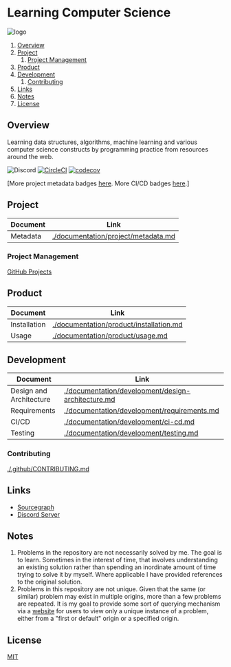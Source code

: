 # Learning Computer Science

![logo](https://github.com/manastalukdar/learning-computer-science/blob/master/resources/images/logo/Logo%20LCS%20color/logo%20LCS%20color%20low%20res.png?raw=true)

1. [Overview](#overview)
2. [Project](#project)
   1. [Project Management](#project-management)
3. [Product](#product)
4. [Development](#development)
   1. [Contributing](#contributing)
5. [Links](#links)
6. [Notes](#notes)
7. [License](#license)

## Overview

Learning data structures, algorithms, machine learning and various computer science constructs by programming practice from resources around the web.

![Discord](https://img.shields.io/discord/611637065913729036) [![CircleCI](https://circleci.com/gh/manastalukdar/learning-computer-science/tree/master.svg?style=svg)](https://circleci.com/gh/manastalukdar/learning-computer-science/tree/master) [![codecov](https://codecov.io/gh/manastalukdar/learning-computer-science/branch/master/graph/badge.svg)](https://codecov.io/gh/manastalukdar/learning-computer-science)

[More project metadata badges [here](./documentation/project/metadata.md). More CI/CD badges [here](./documentation/development/ci-cd.md#current-status).]

## Project

| Document | Link                                                                       |
| -------- | -------------------------------------------------------------------------- |
| Metadata | [./documentation/project/metadata.md](./documentation/project/metadata.md) |

### Project Management

[GitHub Projects](https://github.com/manastalukdar/learning-computer-science/projects)

## Product

| Document     | Link                                                                               |
| ------------ | ---------------------------------------------------------------------------------- |
| Installation | [./documentation/product/installation.md](./documentation/product/installation.md) |
| Usage        | [./documentation/product/usage.md](./documentation/product/usage.md)               |

## Development

| Document                | Link                                                                                                     |
| ----------------------- | -------------------------------------------------------------------------------------------------------- |
| Design and Architecture | [./documentation/development/design-architecture.md](./documentation/development/design-architecture.md) |
| Requirements            | [./documentation/development/requirements.md](./documentation/development/requirements.md)               |
| CI/CD                   | [./documentation/development/ci-cd.md](./documentation/development/ci-cd.md)                             |
| Testing                 | [./documentation/development/testing.md](./documentation/development/testing.md)                         |

### Contributing

[./.github/CONTRIBUTING.md](./.github/CONTRIBUTING.md)

## Links

- [Sourcegraph](https://sourcegraph.com/github.com/manastalukdar/learning-computer-science/)
- [Discord Server](https://discord.gg/bv5FU8t)

## Notes

1. Problems in the repository are not necessarily solved by me. The goal is to learn. Sometimes in the interest of time, that involves understanding an existing solution rather than spending an inordinate amount of time trying to solve it by myself. Where applicable I have provided references to the original solution.
2. Problems in this repository are not unique. Given that the same (or similar) problem may exist in multiple origins, more than a few problems are repeated. It is my goal to provide some sort of querying mechanism via a [website](https://github.com/manastalukdar/learning-computer-science/projects/1) for users to view only a unique instance of a problem, either from a "first or default" origin or a specified origin.

## License

[MIT](https://github.com/manastalukdar/learning-computer-science/blob/master/LICENSE)
